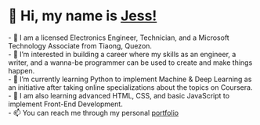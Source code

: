 <h1> 👋  Hi, my name is <a href="http://linkedin.com/in/jessaborcer/">Jess!</a> </h1>


<body>
- 📡 I am a licensed Electronics Engineer, Technician, and a Microsoft Technology Associate from Tiaong, Quezon. <br>
- 👀 I’m interested in building a career where my skills as an engineer, a writer, and a wanna-be programmer can be used to create and make things happen.<br>
- 🌱 I’m currently learning Python to implement Machine & Deep Learning as an initiative after taking online specializations about the topics on Coursera.<br>
- 🌱 I am also learning advanced HTML, CSS, and basic JavaScript to implement Front-End Development.<br>
- 📫 You can reach me through my personal <a href="https://jessaborcer.carrd.co/" target="_blank">portfolio</a><br>
  </body>
 
<!---
jessaborcer/jessaborcer is a ✨ special ✨ repository because its `README.md` (this file) appears on your GitHub profile.
You can click the Preview link to take a look at your changes.
--->
